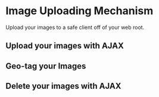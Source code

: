 # Image Uploading Mechanism
Upload your images to a safe client off of your web root.

## Upload your images with AJAX

## Geo-tag your Images

## Delete your images with AJAX
